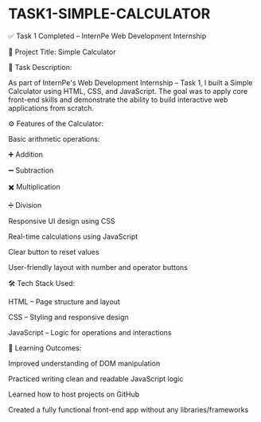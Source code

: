 # TASK1-SIMPLE-CALCULATOR

✅ Task 1 Completed – InternPe Web Development Internship


🔹 Project Title: Simple Calculator


📝 Task Description:

As part of InternPe's Web Development Internship – Task 1, I built a Simple Calculator using HTML, CSS, and JavaScript. The goal was to apply core front-end skills and demonstrate the ability to build interactive web applications from scratch.


⚙️ Features of the Calculator:

Basic arithmetic operations:

➕ Addition

➖ Subtraction

✖️ Multiplication

➗ Division

Responsive UI design using CSS

Real-time calculations using JavaScript

Clear button to reset values

User-friendly layout with number and operator buttons


🛠️ Tech Stack Used:

HTML – Page structure and layout

CSS – Styling and responsive design

JavaScript – Logic for operations and interactions


🎯 Learning Outcomes:

Improved understanding of DOM manipulation

Practiced writing clean and readable JavaScript logic

Learned how to host projects on GitHub

Created a fully functional front-end app without any libraries/frameworks
